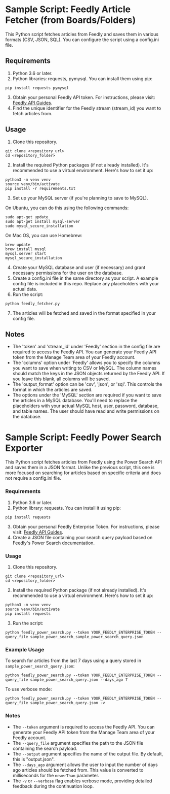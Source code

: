 # Sample Script: Feedly Article Fetcher (from Boards/Folders)

This Python script fetches articles from Feedly and saves them in various formats (CSV, JSON, SQL). You can configure the script using a config.ini file.

## Requirements

1. Python 3.6 or later.
2. Python libraries: requests, pymysql. You can install them using pip:

```
pip install requests pymysql
```

3. Obtain your personal Feedly API token. For instructions, please visit: [Feedly API Guides](https://feedly.notion.site/Feedly-API-Guides-a8794499f1144f6bb4db4aa363ab5fbd).
4. Find the unique identifier for the Feedly stream (stream_id) you want to fetch articles from.

## Usage

1. Clone this repository.

```
git clone <repository_url>
cd <repository_folder>
```

2. Install the required Python packages (if not already installed). It's recommended to use a virtual environment. Here's how to set it up:

```
python3 -m venv venv
source venv/bin/activate
pip install -r requirements.txt
```

3. Set up your MySQL server (if you're planning to save to MySQL).

On Ubuntu, you can do this using the following commands:

```
sudo apt-get update
sudo apt-get install mysql-server
sudo mysql_secure_installation
```

On Mac OS, you can use Homebrew:

```
brew update
brew install mysql
mysql.server start
mysql_secure_installation
```

4. Create your MySQL database and user (if necessary) and grant necessary permissions for the user on the database.
5. Create a config.ini file in the same directory as your script. A example config file is included in this repo. Replace any placeholders with your actual data.
6. Run the script:

```
python feedly_fetcher.py
```

7. The articles will be fetched and saved in the format specified in your config file.

## Notes

- The 'token' and 'stream_id' under 'Feedly' section in the config file are required to access the Feedly API. You can generate your Feedly API token from the Manage Team area of your Feedly account.
- The 'columns' option under 'Feedly' allows you to specify the columns you want to save when writing to CSV or MySQL. The column names should match the keys in the JSON objects returned by the Feedly API. If you leave this blank, all columns will be saved.
- The 'output_format' option can be 'csv', 'json', or 'sql'. This controls the format in which the articles are saved.
- The options under the 'MySQL' section are required if you want to save the articles in a MySQL database. You'll need to replace the placeholders with your actual MySQL host, user, password, database, and table names. The user should have read and write permissions on the database.

# Sample Script: Feedly Power Search Exporter

This Python script fetches articles from Feedly using the Power Search API and saves them in a JSON format. Unlike the previous script, this one is more focused on searching for articles based on specific criteria and does not require a config.ini file.

### Requirements

1. Python 3.6 or later.
2. Python library: requests. You can install it using pip:

```
pip install requests
```

3. Obtain your personal Feedly Enterprise Token. For instructions, please visit: [Feedly API Guides](https://feedly.notion.site/Feedly-API-Guides-a8794499f1144f6bb4db4aa363ab5fbd).
4. Create a JSON file containing your search query payload based on Feedly's Power Search documentation.

### Usage

1. Clone this repository.

```
git clone <repository_url>
cd <repository_folder>
```

2. Install the required Python package (if not already installed). It's recommended to use a virtual environment. Here's how to set it up:

```
python3 -m venv venv
source venv/bin/activate
pip install requests
```

3. Run the script:

```
python feedly_power_search.py --token YOUR_FEEDLY_ENTERPRISE_TOKEN --query_file sample_power_search_sample_power_search_query.json
```

### Example Usage

To search for articles from the last 7 days using a query stored in `sample_power_search_query.json`:

```
python feedly_power_search.py --token YOUR_FEEDLY_ENTERPRISE_TOKEN --query_file sample_power_search_query.json --days_ago 7
```

To use verbose mode:

```
python feedly_power_search.py --token YOUR_FEEDLY_ENTERPRISE_TOKEN --query_file sample_power_search_query.json -v
```

### Notes

- The `--token` argument is required to access the Feedly API. You can generate your Feedly API token from the Manage Team area of your Feedly account.
- The `--query_file` argument specifies the path to the JSON file containing the search payload.
- The `--output` argument specifies the name of the output file. By default, this is "output.json".
- The `--days_ago` argument allows the user to input the number of days ago articles should be fetched from. This value is converted to milliseconds for the `newerThan` parameter.
- The `-v` or `--verbose` flag enables verbose mode, providing detailed feedback during the continuation loop.
